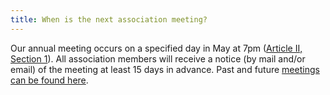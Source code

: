 ```yaml
---
title: When is the next association meeting?
---
```


Our annual meeting occurs on a specified day in May at 7pm ([Article II, Section 1](governance/by-laws.md#section-1-annual-meetings)). All association members will receive a notice (by mail and/or email) of the meeting at least 15 days in advance. Past and future [meetings can be found here](events.html).
